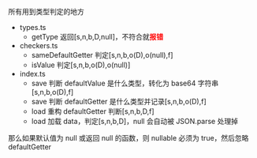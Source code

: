 所有用到类型判定的地方

- types.ts
  - getType 返回[s,n,b,D,null]，不符合就<b style="color:red">报错</b>
- checkers.ts
  - sameDefaultGetter 判定[s,n,b,o(D),o(null),f]
  - isValue 判定[s,n,b,o(D),o(null)]
- index.ts
  - save 判断 defaultValue 是什么类型，转化为 base64 字符串[s,n,b,o(D),f]
  - save 判断 defaultGetter 是什么类型并记录[s,n,b,o(D),f]
  - load 重构 defaultGetter 判断[s,n,b,D,f]
  - load 加载 data，判定[s,n,b,D]，null 会自动被 JSON.parse 处理掉

那么如果默认值为 null 或返回 null 的函数，则 nullable 必须为 true，然后忽略 defaultGetter
